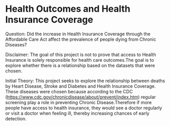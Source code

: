 # Health Outcomes and Health Insurance Coverage

Question: Did the increase in Health Insurance Coverage through the Affordable Care Act affect the prevalence of people dying from Chronic Diseases?

Disclaimer: The goal of this project is not to prove that access to Health Insurance is solely responsible for health care outcomes.The goal is to explore whether there is a relationship based on the datasets that were chosen.

Initial Theory: This project seeks to explore the relationship between deaths by Heart Disease, Stroke and Diabetes and Health Insurance Coverage. These diseases were chosen because according to the CDC (https://www.cdc.gov/chronicdisease/about/prevent/index.htm) regular screening play a role in preventing Chronic Disease.Therefore if more people have access to health insurance, they would see a doctor regularly or visit a doctor when feeling ill, thereby increasing chances of early detection.
